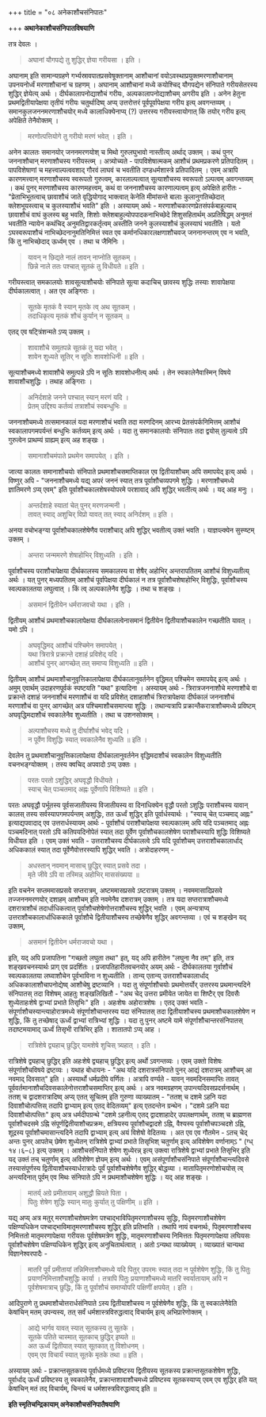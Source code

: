 +++
title = "०८ अनेकाशौचसंनिपातः"

+++
**अथानेकाशौचसंनिपातविषयाणि**

तत्र देवलः ।

> अघानां यौगपद्ये तु शुद्धिर् ज्ञेया गरीयसा । इति ।

अघानाम् इति सामान्यग्रहणे गर्भ्यस्रावपातप्रसवेषूक्तानाम् आशौचानां वयोऽवस्थाप्रयुक्तमरणाशौचानाम् उपनयनोर्ध्वं मरणाशौचानां च ग्रहणम् । अघानाम् आशौचानां मध्ये कयोश्चिद् यौगपद्येन संनिपाते गरीयसेतरस्य शुद्धिर् ज्ञेयेत्य् अर्थः । दीर्घकालापनोद्याशौचं गरीयः, अल्पकालापनोद्याशौचम् अगरीय इति । अनेन हेतुना प्रथमद्वितीयापेक्षया तृतीयं गरीयः चतुर्थादिष्व् अप्य् उत्तरोत्तरं पूर्वपूर्वापेक्षया गरीय इत्य् अवगन्तव्यम् । समानकुलजननमरणाशौचयोर् मध्ये कालाधिक्येनाप्य् (?) उत्तरस्य गरीयस्त्वायोगात् किं तयोर् गरीय इत्य् अपेक्षिते तेनैवोक्तम् ।

> मरणोत्पत्तियोगे तु गरीयो मरणं भवेत् । इति ।

अनेन कालतः समानयोर् जननमरणयोश् च मिथो गुरुलघुभावो नास्तीत्य् अर्थाद् उक्तम् । कथं पुनर् जननाशौचान् मरणाशौचस्य गरीयस्त्व्म् । अत्र्योच्यते -  पापविशेषात्मकम् आशौचं प्रथमप्रकरणे प्रतिपादितम् । पापविशेषाणां च महत्त्वाल्पत्ववशाद् गौरवं लाघवं च भवतीति दण्डधर्मशास्त्रे प्रतिपादितम् । एवम् अत्रापि कारणमत्त्वान् मरणाशौचस्य स्वरूपतो गुरुत्वम्, कारलाल्पत्वात् सूत्याशौचस्य स्वरूपतो ऽल्पत्वम् अवगन्तव्यम् । कथं पुनर् मरणाशौचस्य कारणमहत्त्वम्, कथं वा जननाशौचस्य कारणाल्पत्वम् इत्य् अपेक्षिते हारीतः -  "प्रेताभिभूतत्वाच् छावाशौचं जाते वृद्धियोगाद् भाक्त्वात् केनेति मीमांसन्ते बालाः कुलानुगतिच्छेदात् क्लेशभूयस्त्वाच् च कुलस्याशौचं भवति" इति । अस्यायम् अर्थः -  मरणाशौचकारणप्रेतसंपर्कबाहुल्याच् छावाशौचं वाघं कुलस्य बहु भवति, शिशोः क्लेशबाहुल्योपपादकनाभिच्छेदे शिशुसहितार्थम् अप्रतिषिद्धम् अनुमतं भवतीति न्यायेन कथंचिद् अनुमतिद्वारकर्तृत्वम् अस्तीति जनने कुलस्याशौचं कुलस्याघं भवतीति । यतो ऽघस्वरूपाशौचं नाभिच्छेदनानुमतिनिमित्तं स्वत एव कर्मानधिकारलक्षणाशौचवज् जननानन्तरम् एव न भवति, किं तु नाभिच्छेदाद् ऊर्ध्वम् एव । तथा च जैमिनिः ।

> यावन् न छिद्यते नालं तावन् नाप्नोति सूतकम् ।  
> छिन्ने नाले ततः पश्चात् सूतकं तु विधीयते ॥ इति ।

गरीयस्त्वात् समकालयोः शावसूत्याशौचयोः संनिपाते सूत्या कदाचिच् छावस्य शुद्धिः तस्याः शावापेक्षया दीर्घकालत्वात् । अत एव अङ्गिराः ।

> सूतके मृतकं वै स्यान् मृतके त्व् अथ सूतकम् ।  
> तदाधिकृत्य मृतकं शौचं कुर्यान् न सूतकम् ॥

एतद् एव षट्त्रिंशन्मते ऽप्य् उक्तम् ।

> शावाशौचे समुतपन्ने सूतकं तु यदा भवेत् ।  
> शावेन शुध्यते सूतिर् न सूतिः शावशोधिनी ॥ इति ।

सूत्याशौचमध्ये शावाशौचे समुत्पन्ने ऽपि न सूतिः शावशोधनीत्य् अर्थः । तेन स्वकालेनैवास्मिन् विषये शावाशौचशुद्धिः । तथाह अङ्गिराः ।

> अनिर्दशाहे जनने पश्चात् स्यान् मरणं यदि ।  
> प्रेतम् उद्दिश्य कर्तव्यं तत्राशौचं स्वबन्धुभिः ॥

जननाशौचमध्ये तत्समानकालं यदा मरणाशौचं भवति तदा मरणदिनम् आरभ्य प्रेतसंपर्कनिमित्तम् आशौचं स्वकालापगमपर्यन्तं बन्धुभिः कर्तव्यम् इत्य् अर्थः । यदा तु समानकालयोः संनिपातः तदा द्वयोस् तुल्यत्वे ऽपि गुरुत्वेन प्राथम्यं ग्राह्यम् इत्य् अह शङ्खः ।

> समानाशौचमंपाते प्रथमेन समापयेत् । इति ।

जात्या कालतः समानाशौचयोः संनिपाते प्रथमाशौचसमाप्तिकाल एव द्वितीयाशौचम् अपि समापयेद् इत्य् अर्थः । विष्णुर् अपि -  "जननाशौचमध्ये यद्य् अपरं जननं स्यात् तत्र पूर्वाशौचव्यपगमे शुद्धिः । मरणाशौचमध्ये ज्ञातिमरणे ऽप्य् एवम्" इति पूर्वाशौचकालशेषस्योपरमे परशावाद् अपि शुद्धिर् भवतीत्य् अर्थः । यद् आह मनुः ।

> अन्तर्दशाहे स्यातां चेत् पुनर् मरणजन्मनी ।  
> तावत् स्याद् अशुचिर् विप्रो यावत् तत् स्याद् अनिर्दशम् ॥ इति ।

अनया वचोभङ्ग्या पूर्वाशौचकालशेषेणैव पराशौचाद् अपि शुद्धिर् भवतीत्य् उक्तं भवति । याज्ञव्ल्क्येन सुस्प्ष्टम् उक्तम् ।

> अन्तरा जन्ममरणे शेषाहोभिर् विशुध्यति । इति ।

पूर्वाशौचस्य पराशौचापेक्षया दीर्थकालस्य समकालस्य वा शेषैर् अहोभिर् अन्तरापतितम् आशौचं विशुध्यतीत्य् अर्थः । यत् पुनर् मध्यपतितम् आशौचं पूर्वापेक्षया दीर्घकालं न तत्र पूर्वाशौचशेषाहोभिर् विशुद्धिः, पूर्वाशौचस्य स्वल्पकालतया लघुत्वात् । किं त्व् अल्पकालेनैव शुद्धिः । तथा च शङ्खः ।

> असमानं द्वितीयेन धर्मराजवचो यथा । इति ।

द्वितीयम् आशौचं प्रथमाशौचकालापेक्षया दीर्घकालत्वेनासमानं द्वितीयेन द्वितीयाशौचकालेन गच्छतीति यावत् । यमो ऽपि ।

> अघवृद्धिमद् आशौचं पश्चिमेन समापयेत् ।  
> यथा त्रिरात्रे प्रक्रान्ते दशाहं प्रविशेद् यदि ।  
> आशौचं पुनर् आगच्छेत् तत् समाप्य विशुध्यति ॥ इति ।

द्वितीयम् आशौचं प्रथमाशौचानुवृत्तिकालापेक्षया दीर्घकालानुवर्तनेन वृद्धिमत् पश्चिमेन समापयेद् इत्य् अर्थः । अमुम् एवार्थम् उदाहरणपूर्वकं स्पष्टयति "यथा" इत्यादिना । अस्यायम् अर्थः -  त्रिरात्रजननाशौचे मरणाशौचे वा प्रक्रान्ते दशाहं जननाशौचं मरणाशौचं वा यदि प्रविशेत् दशाहाशौचं त्रिरात्रापेक्षया दीर्घकालं जननाशौचं मरणाशौचं वा पुनर् आगच्छेत् अत्र पश्चिमाशौचसमाप्त्या शुद्धिः । तथान्यत्रापि प्रक्रान्तैकरात्राशौचमध्ये प्रविष्टम् अघवृद्धिमदाशौचं स्वकालेनैव शुध्यतीति । तथा च उशनसोक्तम् ।

> अल्पाशौचस्य मध्ये तु दीर्घाशौचं भवेद् यदि ।  
> न पूर्वेण विशुद्धिः स्यात् स्वकालेनैव शुध्यति ॥ इति ।

देवलेन तु प्रथमाशौचानुवृत्तिकालापेक्षया दीर्घकालानुवर्तनेन वृद्धिमदाशौचं स्वकालेन विशुध्यतीति वचनभङ्ग्योक्तम् । तस्य क्वचिद् अपवादो ऽप्य् उक्तः ।

> परतः परतो ऽशुद्धिर् अघवृद्धौ विधीयते ।  
> स्याच् चेत् पञ्चतमाद् अह्नः पूर्वेणापि विशिष्यते ॥ इति ।

परतः अघवृद्धौ पर्भूतस्य पूर्वसजातीयस्य विजातीयस्य वा दिनाधिक्येन वृद्धौ परतो ऽशुद्धिः पराशौचस्य यावान् कालस् तस्य सर्वस्यापगमपर्यन्तम् अशुद्धिः, तत ऊर्ध्वं शुद्धिर् इति पूर्वार्धस्यार्थः । "स्याच् चेत् पञ्चमाद् अह्नः" इत्याद्यपवादाद् एव उत्तरार्धस्यायम् आर्थः -  पूर्वाशौचं पराशौचापेक्षया स्वल्पकालम् अपि यदि पञ्चतमाद् अह्नः पञ्चमदिनात् परतो ऽपि कतिपयदिनोपेतं स्यात् तदा पूर्वेण पूर्वाशौचकालशेषेण पराशौचस्यापि शुद्धिः विशिष्यते विधीयत इति । एवम् उक्तं भवति -  उत्तराशौचस्य दीर्घकालत्वे ऽपि यदि पूर्वाशौचम् उत्तराशौचकालार्धाद् अधिककालं स्यात् तदा पूर्वेणैवोत्तरस्यापि शुद्धिर् भवति । अत्रोदाहरणम् - 

> अधस्तान् नवमान् मासाच् छुद्धिर् स्यात् प्रसवे तदा ।  
> मृते जीवे ऽपि वा तस्मिन्न् अहोभिर् माससंख्यया ॥

इति वचनेन सप्तममासप्रसवे सप्तरात्रम्, अष्टममासप्रसवे ऽष्टरात्रम् उक्तम् । नवममासादिप्रसवे तज्जननमरणयोर् दशाहम् आशौचम् इति नवमेनैव दशरात्रम् उक्तम् । तत्र यदा सप्तरात्राशौचमध्ये दशरात्राशौचं तदार्धाधिकत्वात् पूर्वाशौचशेषेणोत्तराशौचस्य शुद्धिर् भवति । एवम् अन्यत्राप्य् उत्तराशौचकालार्धाधिककाले पूर्वाशौचे द्वितीयाशौचस्य तच्छेषेणैव शुद्धिर् अवगन्तव्या । एवं च शङ्खेन यद् उक्तम्,

> असमानं द्वितीयेन धर्मराजवचो यथा ।

इति, यद् अपि प्रजापतिना "गच्छतो लघुता तथा" इत्, यद् अपि हारीतेन "लघुना नैव तम्" इति, तत्र शङ्खवचनस्यार्थः प्राग् एव प्रदर्शितः । प्रजापतिहारीतवचनयोर् अयम् अर्थः -  दीर्घकालतया गुर्वाशौचं स्वल्पकालतया लघ्वाशौचेन पूर्वभाविना न शुध्यतीति । तान्य् एतान्य् उत्तराशौचकालार्धाद् अधिककालाशौचापनोद्येष्व् आशौचेषु द्रष्टव्यानि । यदा तु संपूर्णाशौचयोः प्रथमोत्तर्योर् उत्तरस्य प्रथमान्त्यदिने संनिपातस् तदा विशेषम् आहतुः शङ्खलिखितौ -  "अथ चेद् उत्तरा प्रमीयेत जायेत वा शिष्टैर् एव दिवसैः शुध्येताहःशेषे द्वाभ्यां प्रभाते तिसृभिः" इति । अहःशेषः अहोरात्रशेषः । एतद् उक्तं भवति -  संपूर्णाशौचस्यान्त्याहोरात्रमध्ये संपूर्णाशौचान्तरस्य यदा संनिपातस् तदा द्वितीयाशौचस्य प्रथमाशौचकालशेषेण न शुद्धिः, किं तु तच्छेषाद् ऊर्ध्वं द्वाभ्यां रात्रिभ्यां शुद्धिः । यदा तु पुनर् अष्टमे यामे संपूर्णाशौचान्तरसंनिपातस् तदाष्टमयामाद् ऊर्ध्वं तिसृभी रात्रिभिर् इति । शातातपो ऽप्य् आह ।

> रात्रिशेषे द्व्यहाच् छुद्धिर् यामशेषे शुचिस् त्र्यहात् । इति ।

रात्रिशेषे द्व्यहाच् छुद्धिर् इति अहःशेषे द्व्यहाच् छुद्धिर् इत्य् अर्थो ऽवगन्तव्यः । एवम् उक्तो विशेषः संपूर्णाशौचविषये द्रष्टव्यः । यथाह बोधायनः -  "अथ यदि दशरात्रसंनिपाते पुनर् आद्यं दशरात्रम् आशौचम् आ नवमाद् दिवसात्" इति । अस्यार्थो धर्मप्रदीपे वर्णितः । अत्रापि वर्ण्यते -  यावन् नवमदिनसमाप्तिः तावत् पूर्ववर्तमानाशौचदिवसकालेनोत्तराशौचसमाप्तिर् इत्य् अर्थः । अत्र नवमग्रहणम् उपान्त्यदिवसप्रदर्सनार्थम् । ततश् च द्वादशरात्रादिष्व् अप्य् एतत् सूचितम् इति गुरुणा व्याख्यातम् -  "ततश् च दशमे ऽहनि यदा दिवाशौचोत्पत्तिस् तदापि द्वाभ्याम् इत्य् एतद् वेदितव्यम्" इत्य् एतदन्तेन ग्रन्थेन । "दशमे ऽहनि यदा दिवाशौचोत्पत्त्तिः" इत्य् अत्र धर्मदीपग्रन्थे "दशमे ऽहनीत्य् एतद् द्वादशाहादेर् उपलक्षणार्थम्, ततश् च ब्राह्मणस पूर्वाशौचदसमे ऽह्नि संपूर्णद्वितीयाशौचप्रक्रमः, क्षत्रियस्य पूर्वाशौचद्वादशे ऽह्नि, वैश्यस्य पूर्वाशौचपञ्चदशे ऽह्नि, शूद्रस्य पूर्वाशौचमासान्त्यदिने तदापि द्वाभ्याम् इत्य् अयं विशेषो वेदितव्यः । अत एव एव गौतमेन -  ऽतच् चेद् अन्तः पुनर् आपतेच् छेषेण शुध्येतन् रात्रिशेषे द्वाभ्यां प्रभाते तिसृभिश् चतुर्णाम् इत्य् अविशेषेण वर्णानाम्ऽ " (ग्ध् १४।६–८) इत्य् उक्तम् । आशौचसंनिपाते शेषेण शुध्येरन्न् इत्य् उक्त्वा रात्रिशेषे द्वाभ्यां प्रभाते तिसृभिर् इति यद् उक्तं तच् चतुर्णाम् इत्य् अविशेषेण ज्ञेयम् इत्य् अर्थः । एवम् असंपूर्णाशौचसंनिपाते संपूर्णाशौचान्त्यदिवसे तस्यासंपूर्णस्य द्वितीयाशौचस्यार्धरात्रादेः पूर्वं पूर्वाशौचशेषेणैव शुद्धिर् बोद्धव्या । मातापितृमरणोशोचयोस् त्व् अन्त्यदिनात् पूर्वम् एव मिथः संनिपाते ऽपि न प्रथमाशौचशेषेण शुद्धिः । यद् आह शङ्खः ।

> मातर्य् अग्रे प्रमीतायाम् अशुद्धौ म्रियते पिता ।  
> पितुः शेषेण शुद्धिः स्यान् मातुः कुर्यात् तु पक्षिणीम् ॥ इति ।

यद्य् अप्य् अत्र मतुर् मरणाशौचशेषमत्रेण पश्चाद्भाविपितृमरणाशौचस्य सुद्धिः, पितृमरणाशौचशेषेण पक्षिण्यधिकेन पश्चाद्भाविमातृमरणाशौचस्य शुद्धिर् इति प्रतिभाति । तथापि नायं वचनार्थः, पितृमरणाशौचस्य निमित्ततो मातृमरणापेक्षया गरीयसः पूर्वशेषमत्रेण शुद्धिः, मातृमरणाशौचस्य निमित्ततः पितृमरणापेक्षया लघियसः पूर्वाशौचशेषेण पक्षिण्यधिकेन शुद्धिर् इत्य् अनुचितार्थत्वात् । अतो ऽन्यथा व्याख्येयम् । व्याख्यातं चान्यथा विज्ञानेश्वरपादैः - 


> मातरि पूर्वं प्रमीतायां तन्निमित्ताशौचमध्ये यदि पितुर् उपरमः स्यात् तदा न पूर्वशेषेण शुद्धिः, किं तु पितुः प्रयाणनिमित्ताशौचशुद्धिः कार्या । तत्रापि पितुः प्रयाणाशौचमध्ये मातरि स्वर्यातायाम् अपि न पूर्वशेषमात्राच् छुद्धिः, किं तु पूर्वाशौचं समाप्योपरि पक्षिणीं क्षपयेत् । इति ।

आदिपुराणे तु प्रथमाशौचोत्तरार्धसंनिपाते ऽस्य द्वितीयाशौचस्य न पूर्वशेषेणैव शुद्धिः, किं तु स्वकालेनैवेति केषांचिन् मतम् उपन्यस्य, तत् सर्वं धर्मशास्त्रविरुद्धत्वाद् विचार्यम् इत्य् अभिप्रारेणोक्तम् ।

> आद्ये भार्गव यावत् स्यात् सूतकस्य तु सूतके ।  
> सूतके पतिते चास्मात् सूतकाच् छुद्धिर् इष्यते ॥  
> अत ऊर्ध्वं द्वितीयात् स्यात् सूतकात् तु विशोधनम् ।  
> एवम् एव विचार्यं स्यात् सूतके मृतके तथा ॥ इति ।

अस्यायम् अर्थः -  प्रक्रान्तसूतकस्य पूर्वार्धमध्ये प्रविष्टस्य द्वितीयस्य सूतकस्य प्रक्रान्तसूतकशेषेण शुद्धिः, पूर्वार्धाद् ऊर्ध्वं प्रविष्टस्य तु स्वकालेनैव, प्रक्रान्तशावाशौचमध्ये प्रविष्टस्य सूतकस्याप्य् एवम् एव शुद्धिर् इति यत् केषांचिन् मतं तद् विचार्यम्, चिन्त्यं च धर्मशास्त्रविरुद्धत्वाद् इति ॥

**इति स्मृतिचन्द्रिकायाम् अनेकाशौचसंनिपातैषयाणि**
